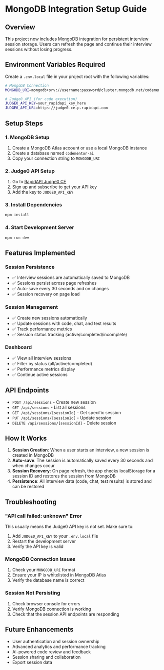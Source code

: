 # MongoDB Integration Setup Guide

## Overview
This project now includes MongoDB integration for persistent interview session storage. Users can refresh the page and continue their interview sessions without losing progress.

## Environment Variables Required

Create a `.env.local` file in your project root with the following variables:

```bash
# MongoDB Connection
MONGODB_URI=mongodb+srv://username:password@cluster.mongodb.net/codementor-ai?retryWrites=true&w=majority

# Judge0 API (for code execution)
JUDGE0_API_KEY=your_rapidapi_key_here
JUDGE0_API_URL=https://judge0-ce.p.rapidapi.com
```

## Setup Steps

### 1. MongoDB Setup
1. Create a MongoDB Atlas account or use a local MongoDB instance
2. Create a database named `codementor-ai`
3. Copy your connection string to `MONGODB_URI`

### 2. Judge0 API Setup
1. Go to [RapidAPI Judge0 CE](https://rapidapi.com/judge0-official/api/judge0-ce/)
2. Sign up and subscribe to get your API key
3. Add the key to `JUDGE0_API_KEY`

### 3. Install Dependencies
```bash
npm install
```

### 4. Start Development Server
```bash
npm run dev
```

## Features Implemented

### Session Persistence
- ✅ Interview sessions are automatically saved to MongoDB
- ✅ Sessions persist across page refreshes
- ✅ Auto-save every 30 seconds and on changes
- ✅ Session recovery on page load

### Session Management
- ✅ Create new sessions automatically
- ✅ Update sessions with code, chat, and test results
- ✅ Track performance metrics
- ✅ Session status tracking (active/completed/incomplete)

### Dashboard
- ✅ View all interview sessions
- ✅ Filter by status (all/active/completed)
- ✅ Performance metrics display
- ✅ Continue active sessions

## API Endpoints

- `POST /api/sessions` - Create new session
- `GET /api/sessions` - List all sessions
- `GET /api/sessions/[sessionId]` - Get specific session
- `PUT /api/sessions/[sessionId]` - Update session
- `DELETE /api/sessions/[sessionId]` - Delete session

## How It Works

1. **Session Creation**: When a user starts an interview, a new session is created in MongoDB
2. **Auto-save**: The session is automatically saved every 30 seconds and when changes occur
3. **Session Recovery**: On page refresh, the app checks localStorage for a session ID and restores the session from MongoDB
4. **Persistence**: All interview data (code, chat, test results) is stored and can be restored

## Troubleshooting

### "API call failed: unknown" Error
This usually means the Judge0 API key is not set. Make sure to:
1. Add `JUDGE0_API_KEY` to your `.env.local` file
2. Restart the development server
3. Verify the API key is valid

### MongoDB Connection Issues
1. Check your `MONGODB_URI` format
2. Ensure your IP is whitelisted in MongoDB Atlas
3. Verify the database name is correct

### Session Not Persisting
1. Check browser console for errors
2. Verify MongoDB connection is working
3. Check that the session API endpoints are responding

## Future Enhancements

- User authentication and session ownership
- Advanced analytics and performance tracking
- AI-powered code review and feedback
- Session sharing and collaboration
- Export session data

